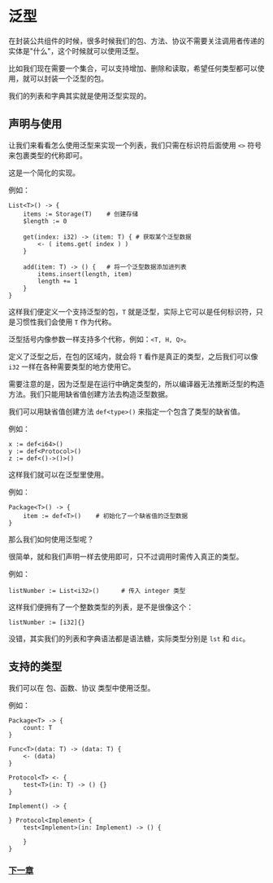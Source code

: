 # 泛型
在封装公共组件的时候，很多时候我们的包、方法、协议不需要关注调用者传递的实体是"什么"，这个时候就可以使用泛型。  

比如我们现在需要一个集合，可以支持增加、删除和读取，希望任何类型都可以使用，就可以封装一个泛型的包。 

我们的列表和字典其实就是使用泛型实现的。

## 声明与使用
让我们来看看怎么使用泛型来实现一个列表，我们只需在标识符后面使用 `<>` 符号来包裹类型的代称即可。

这是一个简化的实现。

例如：
```
List<T>() -> {
    items := Storage(T)    # 创建存储
    $length := 0

    get(index: i32) -> (item: T) { # 获取某个泛型数据
        <- ( items.get( index ) )
    }

    add(item: T) -> () {   # 将一个泛型数据添加进列表
        items.insert(length, item)
        length += 1
    }
}
```
这样我们便定义一个支持泛型的包，`T` 就是泛型，实际上它可以是任何标识符，只是习惯性我们会使用 `T` 作为代称。

泛型括号内像参数一样支持多个代称，例如：`<T, H, Q>`。

定义了泛型之后，在包的区域内，就会将 `T` 看作是真正的类型，之后我们可以像 `i32` 一样在各种需要类型的地方使用它。

需要注意的是，因为泛型是在运行中确定类型的，所以编译器无法推断泛型的构造方法。我们只能用缺省值创建方法去构造泛型数据。

我们可以用缺省值创建方法 `def<type>()` 来指定一个包含了类型的缺省值。

例如：
```
x := def<i64>()
y := def<Protocol>()
z := def<()->()>()
```

这样我们就可以在泛型里使用。

例如：
```
Package<T>() -> {
    item := def<T>()    # 初始化了一个缺省值的泛型数据
}
```
那么我们如何使用泛型呢？

很简单，就和我们声明一样去使用即可，只不过调用时需传入真正的类型。

例如：
```
listNumber := List<i32>()      # 传入 integer 类型
```
这样我们便拥有了一个整数类型的列表，是不是很像这个：
```
listNumber := [i32]{}
```
没错，其实我们的列表和字典语法都是语法糖，实际类型分别是 `lst` 和 `dic`。
## 支持的类型
我们可以在 包、函数、协议 类型中使用泛型。

例如：
```
Package<T> -> {
    count: T
}

Func<T>(data: T) -> (data: T) {
    <- (data)
}

Protocol<T> <- {
    test<T>(in: T) -> () {}
}

Implement() -> {

} Protocol<Implement> {
    test<Implement>(in: Implement) -> () {
        
    }
}
```
### [下一章](annotation.md)